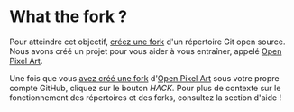 # What the fork&nbsp;?

Pour atteindre cet objectif, [créez une fork](https://help.github.com/en/articles/fork-a-repo) d'un répertoire Git open source. Nous avons créé un projet pour vous aider à vous entraîner, appelé [Open Pixel Art](https://github.com/twilio-labs/open-pixel-art).

Une fois que vous [avez créé une fork](https://help.github.com/en/articles/fork-a-repo) d'[Open Pixel Art](https://github.com/twilio-labs/open-pixel-art) sous votre propre compte GitHub, cliquez sur le bouton *HACK*. Pour plus de contexte sur le fonctionnement des répertoires et des forks, consultez la section d'aide&nbsp;!